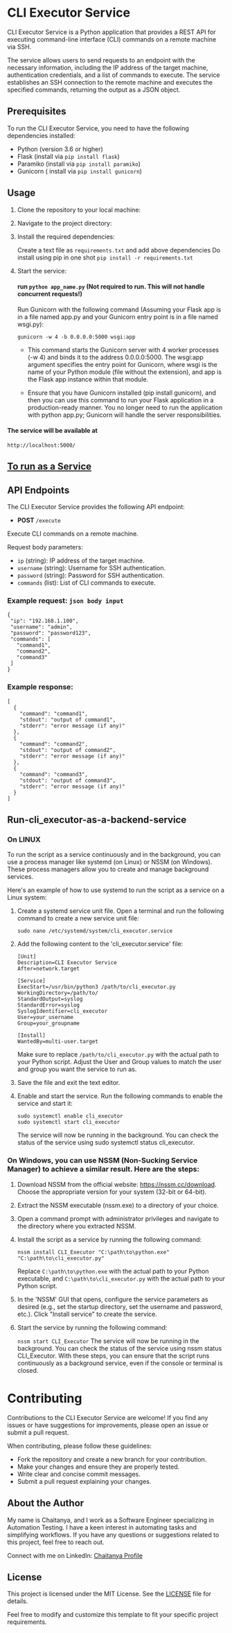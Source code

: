 # CLI Executor Service

CLI Executor Service is a Python application that provides a REST API for executing command-line interface (CLI) commands on a remote machine via SSH.

The service allows users to send requests to an endpoint with the necessary information, including the IP address of the target machine, authentication credentials, and a list of commands to execute. The service establishes an SSH connection to the remote machine and executes the specified commands, returning the output as a JSON object.

## Prerequisites

To run the CLI Executor Service, you need to have the following dependencies installed:

- Python (version 3.6 or higher)
- Flask (install via `pip install flask`)
- Paramiko (install via `pip install paramiko`)
- Gunicorn ( install via `pip install gunicorn`)

## Usage

1. Clone the repository to your local machine:


2. Navigate to the project directory:


3. Install the required dependencies:

   Create a text file as `requirements.txt` and add above dependencies
   Do install using pip in one shot `pip install -r requirements.txt`

4. Start the service:

   #### run `python app_name.py` (Not required to run. This will not handle concurrent requests!)
   Run Gunicorn with the following command 
      (Assuming your Flask app is in a file named app.py and your Gunicorn entry point is in a file named wsgi.py):
   ```
   gunicorn -w 4 -b 0.0.0.0:5000 wsgi:app
   ```

   - This command starts the Gunicorn server with 4 worker processes (-w 4) and binds it to the address 0.0.0.0:5000. The wsgi:app argument specifies the entry point for Gunicorn, where wsgi is the name of your Python module (file without the extension), and app is the Flask app instance within that module.

   - Ensure that you have Gunicorn installed (pip install gunicorn), and then you can use this command to run your Flask application in a production-ready manner. You no longer need to run the application with python app.py; Gunicorn will handle the server responsibilities.


#### The service will be available at 
```
http://localhost:5000/
```

## [To run as a Service](#Run-cli_executor-as-a-backend-service)

## API Endpoints

The CLI Executor Service provides the following API endpoint:

- **POST** `/execute`

Execute CLI commands on a remote machine.

Request body parameters:
- `ip` (string): IP address of the target machine.
- `username` (string): Username for SSH authentication.
- `password` (string): Password for SSH authentication.
- `commands` (list): List of CLI commands to execute.

### Example request: `json body input`
```
{
 "ip": "192.168.1.100",
 "username": "admin",
 "password": "password123",
 "commands": [
   "command1",
   "command2",
   "command3"
 ]
}
```

### Example response:
```
[
  {
    "command": "command1",
    "stdout": "output of command1",
    "stderr": "error message (if any)"
  },
  {
    "command": "command2",
    "stdout": "output of command2",
    "stderr": "error message (if any)"
  },
  {
    "command": "command3",
    "stdout": "output of command3",
    "stderr": "error message (if any)"
  }
]
```
## Run-cli_executor-as-a-backend-service
### On LINUX
To run the script as a service continuously and in the background, you can use a process manager like systemd (on Linux) or NSSM (on Windows). These process managers allow you to create and manage background services.

Here's an example of how to use systemd to run the script as a service on a Linux system:

1. Create a systemd service unit file. Open a terminal and run the following command to create a new service unit file:

   `sudo nano /etc/systemd/system/cli_executor.service`

2. Add the following content to the 'cli_executor.service' file:
   ```
   [Unit]
   Description=CLI Executor Service
   After=network.target

   [Service]
   ExecStart=/usr/bin/python3 /path/to/cli_executor.py
   WorkingDirectory=/path/to/
   StandardOutput=syslog
   StandardError=syslog
   SyslogIdentifier=cli_executor
   User=your_username
   Group=your_groupname

   [Install]
   WantedBy=multi-user.target
   ```
   Make sure to replace `/path/to/cli_executor.py` with the actual path to your Python script. 
   Adjust the User and Group values to match the user and group you want the service to run as.

3. Save the file and exit the text editor.

4. Enable and start the service. Run the following commands to enable the service and start it:

   ```
   sudo systemctl enable cli_executor
   sudo systemctl start cli_executor
   ```
   The service will now be running in the background. You can check the status of the service using sudo systemctl status cli_executor.

### On Windows, you can use NSSM (Non-Sucking Service Manager) to achieve a similar result. Here are the steps:

1. Download NSSM from the official website: https://nssm.cc/download. Choose the appropriate version for your system (32-bit or 64-bit).

2. Extract the NSSM executable (nssm.exe) to a directory of your choice.

3. Open a command prompt with administrator privileges and navigate to the directory where you extracted NSSM.

4. Install the script as a service by running the following command:

   `nssm install CLI_Executor "C:\path\to\python.exe" "C:\path\to\cli_executor.py"`

   Replace `C:\path\to\python.exe` with the actual path to your Python executable, and `C:\path\to\cli_executor.py` with the actual path to your Python script.
5. In the 'NSSM' GUI that opens, configure the service parameters as desired (e.g., set the startup directory, set the username and password, etc.). Click "Install service" to create the service.
6. Start the service by running the following command:

   `nssm start CLI_Executor`
   The service will now be running in the background. You can check the status of the service using nssm status CLI_Executor.
   With these steps, you can ensure that the script runs continuously as a background service, even if the console or terminal is closed.

# Contributing
Contributions to the CLI Executor Service are welcome! If you find any issues or have suggestions for improvements, please open an issue or submit a pull request.

When contributing, please follow these guidelines:

* Fork the repository and create a new branch for your contribution.
* Make your changes and ensure they are properly tested.
* Write clear and concise commit messages.
* Submit a pull request explaining your changes.

## About the Author

My name is Chaitanya, and I work as a Software Engineer specializing in Automation Testing. I have a keen interest in automating tasks and simplifying workflows. If you have any questions or suggestions related to this project, feel free to reach out.

Connect with me on LinkedIn: [Chaitanya Profile](https://www.linkedin.com/in/chaitanya-kumar-kakarla/)


## License

This project is licensed under the MIT License. See the [LICENSE](LICENSE) file for details.

Feel free to modify and customize this template to fit your specific project requirements.
